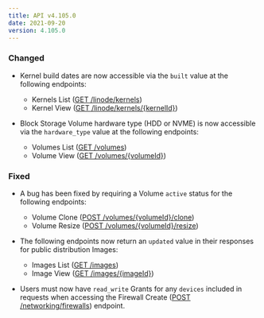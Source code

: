 ```yaml
---
title: API v4.105.0
date: 2021-09-20
version: 4.105.0
---
```


### Changed

- Kernel build dates are now accessible via the `built` value at the following endpoints:
    - Kernels List ([GET /linode/kernels](/docs/api/linode-instances/#kernels-list))
    - Kernel View ([GET /linode/kernels/{kernelId}](/docs/api/linode-instances/#kernel-view))

- Block Storage Volume hardware type (HDD or NVME) is now accessible via the `hardware_type` value at the following endpoints:
    - Volumes List ([GET /volumes](/docs/api/volumes/#volumes-list))
    - Volume View ([GET /volumes/{volumeId}](/docs/api/volumes/#volume-view))

### Fixed

- A bug has been fixed by requiring a Volume `active` status for the following endpoints:
    - Volume Clone ([POST /volumes/{volumeId}/clone](/docs/api/volumes/#volume-clone))
    - Volume Resize ([POST /volumes/{volumeId}/resize](/docs/api/volumes/#volume-resize))

- The following endpoints now return an `updated` value in their responses for public distribution Images:
    - Images List ([GET /images](/docs/api/images/#images-list))
    - Image View ([GET /images/{imageId}](/docs/api/images/#image-view))

- Users must now have `read_write` Grants for any `devices` included in requests when accessing the Firewall Create ([POST /networking/firewalls](/docs/api/networking/#firewall-create)) endpoint.